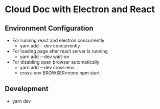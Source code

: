 # Cloud Doc with Electron and React

## Environment Configuration

- For running react and electron concurrently
  - yarn add --dev concurrently
- For loading page after react server is running
  - yarn add --dev wait-on
- For disabling open browser automatically
  - yarn add --dev cross-env
  - cross-env BROWSER=none npm start

## Development

- yarn dev
